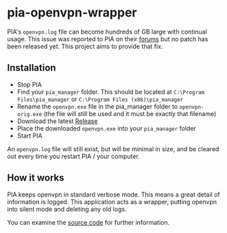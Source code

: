 # pia-openvpn-wrapper
PIA's `openvpn.log` file can become hundreds of GB large with continual usage. This issue was reported to PIA on their [forums](https://www.privateinternetaccess.com/forum/discussion/18461/large-log-files) but no patch has been released yet.
This project aims to provide that fix.


## Installation
* Stop PIA
* Find your `pia_manager` folder. This should be located at `C:\Program Files\pia_manager` or `C:\Program Files (x86)\pia_manager`
* Rename the `openvpn.exe` file in the pia_manager folder to `openvpn-orig.exe` (the file will still be used and it must be exactly that filename)
* Download the latest [Release](https://github.com/jbob182/pia-openvpn-wrapper/releases/download/v1.0.0/openvpn.exe)
* Place the downloaded `openvpn.exe` into your `pia_manager` folder
* Start PIA

An `openvpn.log` file will still exist, but will be minimal in size, and be cleared out every time you restart PIA / your computer.

## How it works
PIA keeps openvpn in standard verbose mode. This means a great detail of information is logged. This application acts as a wrapper, putting openvpn into silent mode and deleting any old logs.

You can examine the [source code](https://github.com/jbob182/pia-openvpn-wrapper/blob/master/Program.cs) for further information.
